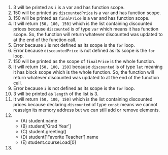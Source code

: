 1. 3 will be printed as `i` is a var and has function scope.
2. 150 will be printed as `discountedPrice` is a var and has function scope.
3. 150 will be printed as `finalPrice` is a var and has function scope.
4. It will return `[50, 100, 150]` which is the list containing discounted prices because `discounted` is of type `var` which means it has function scope. So, the function will return whatever discounted was updated to at the end of the function call.
5. Error because `i` is not defined as its scope is the `for` loop.
6. Error because `discountedPrice` is not defined as its scope is the `for` loop.
7. 150 will be printed as the scope of `finalPrice` is the whole function.
8. It will return `[50, 100, 150]` because `discounted` is of type `let` meaning it has block scope which is the whole function. So, the function will return whatever discounted was updated to at the end of the function call.
9. Error because `i` is not defined as its scope is the `for` loop.
10. 3 will be printed as `length` of the list is 3.
11. It will return `[50, 100, 150]` which is the list containing discounted prices because declaring `discounted` of type `const` means we cannot reassign its memory address but we can still add or remove elements.
12. * (A) student.name
    * (B) student['Grad Year']
    * (C) student.greeting()
    * (D) student['Favorite Teacher'].name
    * (E) student.courseLoad[0]
13.  
